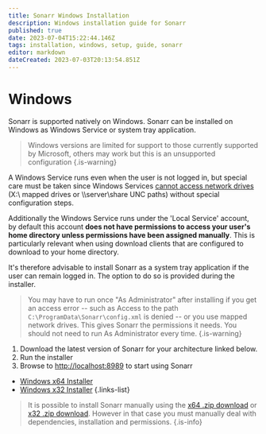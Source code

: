 ```yaml
---
title: Sonarr Windows Installation
description: Windows installation guide for Sonarr
published: true
date: 2023-07-04T15:22:44.146Z
tags: installation, windows, setup, guide, sonarr
editor: markdown
dateCreated: 2023-07-03T20:13:54.851Z
---
```


# Windows

Sonarr is supported natively on Windows. Sonarr can be installed on Windows as Windows Service or system tray application.

> Windows versions are limited for support to those currently supported by Microsoft, others may work but this is an unsupported configuration
{.is-warning}

A Windows Service runs even when the user is not logged in, but special care must be taken since Windows Services [cannot access network drives](https://learn.microsoft.com/en-us/windows/win32/services/services-and-redirected-drives) (X:\ mapped drives or \\\server\share UNC paths) without special configuration steps.

Additionally the Windows Service runs under the 'Local Service' account, by default this account **does not have permissions to access your user's home directory unless permissions have been assigned manually**. This is particularly relevant when using download clients that are configured to download to your home directory.

It's therefore advisable to install Sonarr as a system tray application if the user can remain logged in. The option to do so is provided during the installer.

> You may have to run once "As Administrator" after installing if you get an access error -- such as Access to the path `C:\ProgramData\Sonarr\config.xml` is denied -- or you use mapped network drives. This gives Sonarr the permissions it needs. You should not need to run As Administrator every time.
{.is-warning}

1. Download the latest version of Sonarr for your architecture linked below.
1. Run the installer
1. Browse to <http://localhost:8989> to start using Sonarr

- [Windows x64 Installer](https://services.sonarr.tv/v1/download/main/latest?version=4&os=windows&arch=x64&installer=true)
- [Windows x32 Installer](https://services.sonarr.tv/v1/download/main/latest?version=4&os=windows&arch=x86&installer=true)
{.links-list}

> It is possible to install Sonarr manually using the [x64 .zip download](https://services.sonarr.tv/v1/download/main/latest?version=4&os=windows&arch=x64) or [x32 .zip download](https://services.sonarr.tv/v1/download/main/latest?version=4&os=windows&arch=x86). However in that case you must manually deal with dependencies, installation and permissions.
{.is-info}
